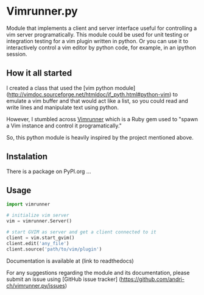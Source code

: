 # Vimrunner.py
Module that implements a client and server interface useful for controlling a 
vim server programatically. This module could be used for unit testing or 
integration testing for a vim plugin written in python. Or you can use it to 
interactively control a vim editor by python code, for example, in an ipython 
session.

## How it all started
I created a class that used the [vim python module]
(http://vimdoc.sourceforge.net/htmldoc/if_pyth.html#python-vim)
to emulate a vim buffer and that would act like a list, so you could read and 
write lines and manipulate text using python.

However, I stumbled across [Vimrunner](https://github.com/AndrewRadev/vimrunner)
which is a Ruby gem used to "spawn a Vim instance and control it 
programatically."

So, this python module is heavily inspired by the project mentioned above. 

## Instalation
There is a package on PyPI.org ...

## Usage
```python
import vimrunner

# initialize vim server
vim = vimrunner.Server()

# start GVIM as server and get a client connected to it
client = vim.start_gvim()
client.edit('any_file')
client.source('path/to/vim/plugin')
```

Documentation is available at (link to readthedocs)

For any suggestions regarding the module and its documentation, please submit 
an issue using [GitHub issue tracker]
(https://github.com/andri-ch/vimrunner.py/issues) 

